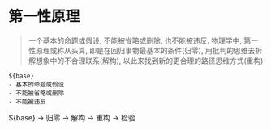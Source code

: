 # 第一性原理

> 一个基本的命题或假设, 不能被省略或删除, 也不能被违反. 物理学中, 第一性原理或称从头算, 即是在回归事物最基本的条件(归零), 用批判的思维去拆解想象中的不合理联系(解构), 以此来找到新的更合理的路径思维方式(重构)

```
${base}
- 基本的命题或假设
- 不能被省略或删除
- 不能被违反
```

${base} -> 归零 -> 解构 -> 重构 -> 检验


